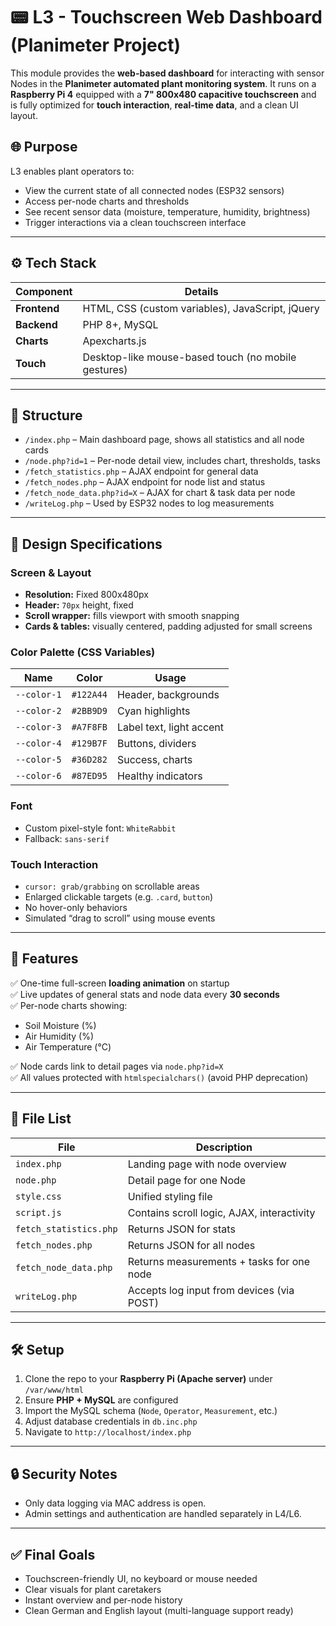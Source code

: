 # 📟 L3 - Touchscreen Web Dashboard (Planimeter Project)

This module provides the **web-based dashboard** for interacting with sensor Nodes in the **Planimeter automated plant monitoring system**. It runs on a **Raspberry Pi 4** equipped with a **7" 800x480 capacitive touchscreen** and is fully optimized for **touch interaction**, **real-time data**, and a clean UI layout.

## 🌐 Purpose

L3 enables plant operators to:
- View the current state of all connected nodes (ESP32 sensors)
- Access per-node charts and thresholds
- See recent sensor data (moisture, temperature, humidity, brightness)
- Trigger interactions via a clean touchscreen interface

---

## ⚙️ Tech Stack

| Component | Details |
|----------|---------|
| **Frontend** | HTML, CSS (custom variables), JavaScript, jQuery |
| **Backend** | PHP 8+, MySQL |
| **Charts** | Apexcharts.js |
| **Touch** | Desktop-like mouse-based touch (no mobile gestures) |

---

## 🧩 Structure

- `/index.php` – Main dashboard page, shows all statistics and all node cards
- `/node.php?id=1` – Per-node detail view, includes chart, thresholds, tasks
- `/fetch_statistics.php` – AJAX endpoint for general data
- `/fetch_nodes.php` – AJAX endpoint for node list and status
- `/fetch_node_data.php?id=X` – AJAX for chart & task data per node
- `/writeLog.php` – Used by ESP32 nodes to log measurements

---

## 🎨 Design Specifications

### Screen & Layout
- **Resolution:** Fixed 800x480px
- **Header:** `70px` height, fixed
- **Scroll wrapper:** fills viewport with smooth snapping
- **Cards & tables:** visually centered, padding adjusted for small screens

### Color Palette (CSS Variables)
| Name | Color | Usage |
|------|-------|-------|
| `--color-1` | `#122A44` | Header, backgrounds |
| `--color-2` | `#2BB9D9` | Cyan highlights |
| `--color-3` | `#A7F8FB` | Label text, light accent |
| `--color-4` | `#129B7F` | Buttons, dividers |
| `--color-5` | `#36D282` | Success, charts |
| `--color-6` | `#87ED95` | Healthy indicators |

### Font
- Custom pixel-style font: `WhiteRabbit`
- Fallback: `sans-serif`

### Touch Interaction
- `cursor: grab/grabbing` on scrollable areas
- Enlarged clickable targets (e.g. `.card`, `button`)
- No hover-only behaviors
- Simulated “drag to scroll” using mouse events

---

## 🧪 Features

✅ One-time full-screen **loading animation** on startup  
✅ Live updates of general stats and node data every **30 seconds**  
✅ Per-node charts showing:
- Soil Moisture (%)
- Air Humidity (%)
- Air Temperature (°C)  

✅ Node cards link to detail pages via `node.php?id=X`  
✅ All values protected with `htmlspecialchars()` (avoid PHP deprecation)

---

## 📁 File List

| File | Description |
|------|-------------|
| `index.php` | Landing page with node overview |
| `node.php` | Detail page for one Node |
| `style.css` | Unified styling file |
| `script.js` | Contains scroll logic, AJAX, interactivity |
| `fetch_statistics.php` | Returns JSON for stats |
| `fetch_nodes.php` | Returns JSON for all nodes |
| `fetch_node_data.php` | Returns measurements + tasks for one node |
| `writeLog.php` | Accepts log input from devices (via POST) |

---

## 🛠️ Setup

1. Clone the repo to your **Raspberry Pi (Apache server)** under `/var/www/html`
2. Ensure **PHP + MySQL** are configured
3. Import the MySQL schema (`Node`, `Operator`, `Measurement`, etc.)
4. Adjust database credentials in `db.inc.php`
5. Navigate to `http://localhost/index.php`

---

## 🔒 Security Notes

- Only data logging via MAC address is open.
- Admin settings and authentication are handled separately in L4/L6.

---

## ✅ Final Goals

- Touchscreen-friendly UI, no keyboard or mouse needed
- Clear visuals for plant caretakers
- Instant overview and per-node history
- Clean German and English layout (multi-language support ready)
